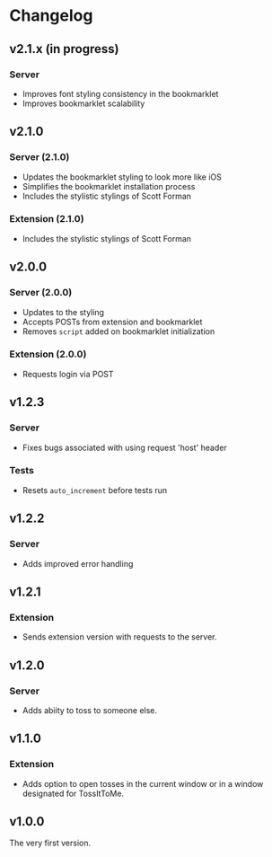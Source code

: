 Changelog
=========

v2.1.x (in progress)
------
### Server
* Improves font styling consistency in the bookmarklet
* Improves bookmarklet scalability

v2.1.0
------
### Server (2.1.0)
* Updates the bookmarklet styling to look more like iOS
* Simplifies the bookmarklet installation process
* Includes the stylistic stylings of Scott Forman

### Extension (2.1.0)
* Includes the stylistic stylings of Scott Forman

v2.0.0
------
### Server (2.0.0)
* Updates to the styling
* Accepts POSTs from extension and bookmarklet
* Removes `script` added on bookmarklet initialization

### Extension (2.0.0)
* Requests login via POST

v1.2.3
------
### Server
* Fixes bugs associated with using request 'host' header
### Tests
* Resets `auto_increment` before tests run

v1.2.2
------
### Server
* Adds improved error handling

v1.2.1
------
### Extension
* Sends extension version with requests to the server.

v1.2.0
------
### Server
* Adds abiity to toss to someone else.

v1.1.0
------
### Extension
* Adds option to open tosses in the current window or in a window designated for
  TossItToMe.

v1.0.0
------
The very first version.

